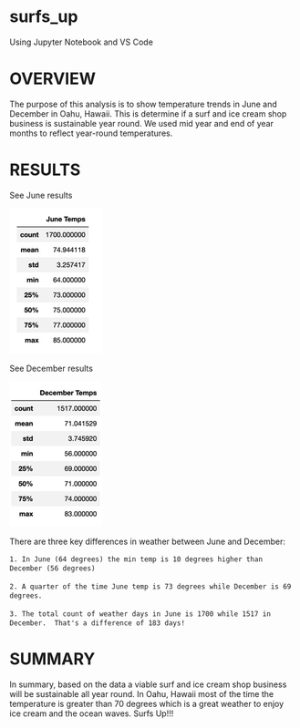 # surfs_up
Using Jupyter Notebook and VS Code
# OVERVIEW
The purpose of this analysis is to show temperature trends in June and December in Oahu, Hawaii.  This is determine if a surf and ice cream shop business is sustainable year round.  We used mid year and end of year months to reflect year-round temperatures.



# RESULTS
See June results

![This is an image](https://github.com/MSULioness/surfs_up/blob/main/June%20Temps.jpg)

See December results

![This is an image](https://github.com/MSULioness/surfs_up/blob/main/December%20Temps.jpg)

There are three key differences in weather between June and December:

    1. In June (64 degrees) the min temp is 10 degrees higher than December (56 degrees)
    
    2. A quarter of the time June temp is 73 degrees while December is 69 degrees.
    
    3. The total count of weather days in June is 1700 while 1517 in December.  That's a difference of 183 days!


# SUMMARY 
In summary, based on the data a viable surf and ice cream shop business will be sustainable all year round.  In Oahu, Hawaii most of the time the temperature is greater than 70 degrees which is a great weather to enjoy ice cream and the ocean waves.  Surfs Up!!!
